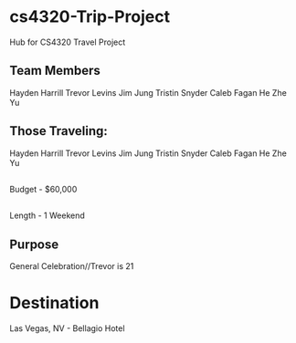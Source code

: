 # cs4320-Trip-Project
Hub for CS4320 Travel Project
## Team Members
Hayden Harrill
Trevor Levins
Jim Jung
Tristin Snyder
Caleb Fagan
He Zhe Yu
## Those Traveling:
Hayden Harrill
Trevor Levins
Jim Jung
Tristin Snyder
Caleb Fagan
He Zhe Yu
##
Budget - $60,000
##
Length - 1 Weekend
## Purpose
General Celebration//Trevor is 21
# Destination
Las Vegas, NV - Bellagio Hotel

